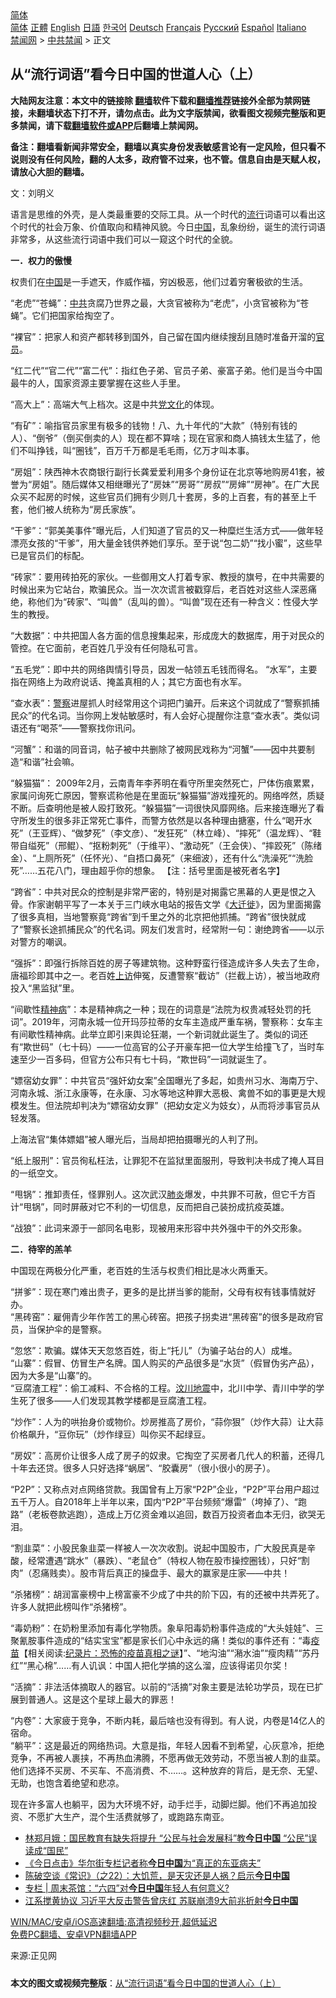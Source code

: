  <!-- 面包屑导航 --> <div class="breadcrumb"><!-- GTranslate: https://gtranslate.io/ -->  <div class="switcher notranslate">  <div class="selected">  <a href="#" onclick="return false;"> 简体</a>  </div>  <div class="option">  <a href="https://www.bannedbook.org" onclick="doGTranslate('zh-CN|zh-CN');jQuery('div.switcher div.selected a').html(jQuery(this).html());return false;" title="简体中文" class="nturl selected"> 简体</a>  <a href="https://www.bannedbook.org/zh-tw/" onclick="doGTranslate('zh-CN|zh-TW');jQuery('div.switcher div.selected a').html(jQuery(this).html());return false;" title="繁體中文" class="nturl"> 正體</a>  <a href="https://www.bannedbook.org/en/" onclick="doGTranslate('zh-CN|en');jQuery('div.switcher div.selected a').html(jQuery(this).html());return false;" title="English" class="nturl"> English</a>  <a href="https://www.bannedbook.org/ja/" onclick="doGTranslate('zh-CN|ja');jQuery('div.switcher div.selected a').html(jQuery(this).html());return false;" title="日本語" class="nturl"> 日語</a>  <a href="https://www.bannedbook.org/ko/" onclick="doGTranslate('zh-CN|ko');jQuery('div.switcher div.selected a').html(jQuery(this).html());return false;" title="한국어" class="nturl"> 한국어</a>  <a href="https://www.bannedbook.org/de/" onclick="doGTranslate('zh-CN|de');jQuery('div.switcher div.selected a').html(jQuery(this).html());return false;" title="Deutsch" class="nturl"> Deutsch</a>  <a href="https://www.bannedbook.org/fr/" onclick="doGTranslate('zh-CN|fr');jQuery('div.switcher div.selected a').html(jQuery(this).html());return false;" title="Français" class="nturl"> Français</a>  <a href="https://www.bannedbook.org/ru/" onclick="doGTranslate('zh-CN|ru');jQuery('div.switcher div.selected a').html(jQuery(this).html());return false;" title="Русский" class="nturl"> Русский</a>  <a href="https://www.bannedbook.org/es/" onclick="doGTranslate('zh-CN|es');jQuery('div.switcher div.selected a').html(jQuery(this).html());return false;" title="Español" class="nturl"> Español</a>  <a href="https://www.bannedbook.org/it/" onclick="doGTranslate('zh-CN|it');jQuery('div.switcher div.selected a').html(jQuery(this).html());return false;" title="Italiano" class="nturl"> Italiano</a>  </div>  </div>      <div class='breadcrumb-sub'><!-- Breadcrumb NavXT 6.3.0 --> <a href="https://www.bannedbook.org/" class="home">禁闻网</a> &gt; <a href="https://www.bannedbook.org/bnews/cbnews/" class="category">中共禁闻</a> &gt; 正文</div></div><h2>从“流行词语”看今日中国的世道人心（上）</h2> <p class="notice"><b>大陆网友注意：本文中的链接除 <a href="https://github.com/bannedbook/fanqiang" >翻墙</a>软件下载和<a href="https://github.com/killgcd/justmysocks/blob/master/README.md">翻墙推荐</a>链接外全部为禁网链接，未翻墙状态下打不开，请勿点击。此为文字版禁闻，欲看图文视频完整版和更多禁闻，请下载<a href="https://github.com/bannedbook/fanqiang">翻墙软件或APP</a>后翻墙上禁闻网。</p><p>备注：翻墙看新闻非常安全，翻墙以真实身份发表敏感言论有一定风险，但只看不说则没有任何风险，翻的人太多，政府管不过来，也不管。信息自由是天赋人权，请放心大胆的翻墙。</b></p>  <div class="entry"> <p></p> <p>文：刘明义</p> <p>语言是思维的外壳，是人类最重要的交际工具。从一个时代的<a href="https://www.bannedbook.org/bnews/tag/%E6%B5%81%E8%A1%8C/" class="st_tag internal_tag" rel="tag" title="标签 流行 下的日志">流行</a>词语可以看出这个时代的社会万象、价值取向和精神风貌。今日<span class='wp_keywordlink_affiliate'><a href="https://www.bannedbook.org/" title="中国" target="_blank">中国</a></span>，乱象纷纷，诞生的流行词语非常多，从这些流行词语中我们可以一窥这个时代的全貌。</p> <p><strong>一．权力的傲慢</strong></p> <p>权贵们在<a href="https://www.bannedbook.org/bnews/tag/%E4%B8%AD%E5%9B%BD/" class="st_tag internal_tag" rel="tag" title="标签 中国 下的日志">中国</a>是一手遮天，作威作福，穷凶极恶，他们过着穷奢极欲的生活。</p> <p>“老虎”“苍蝇”：<a href="https://www.bannedbook.org/bnews/tag/%e4%b8%ad%e5%85%b1/" class="st_tag internal_tag" rel="tag" title="标签 中共 下的日志">中共</a>贪腐乃世界之最，大贪官被称为“老虎”，小贪官被称为“苍蝇”。它们把国家给掏空了。</p> <p>“裸官”：把家人和资产都转移到国外，自己留在国内继续搜刮且随时准备开溜的<a href="https://www.bannedbook.org/bnews/tag/%E5%AE%98%E5%91%98/" class="st_tag internal_tag" rel="tag" title="标签 官员 下的日志">官员</a>。</p> <p>“红二代”“官二代”“富二代”：指红色子弟、官员子弟、豪富子弟。他们是当今中国最牛的人，国家资源主要掌握在这些人手里。</p> <p>“高大上”：高端大气上档次。这是中共<span class='wp_keywordlink'><a href="https://www.bannedbook.org/forum2/topic3.html" title="《解体党文化》" target="_blank">党文化</a></span>的体现。</p> <p>“有矿”：喻指官员家里有极多的钱物！八、九十年代的“大款”（特别有钱的人）、“倒爷”（倒买倒卖的人）现在都不算啥；现在官家和商人搞钱太生猛了，他们不叫挣钱，叫“圈钱”，百万千万都是毛毛雨，亿万才叫本事。</p>  <p>“房姐”：陕西神木农商银行副行长龚爱爱利用多个身份证在北京等地购房41套，被誉为“房姐”。随后媒体又相继曝光了“房妹”“房哥”“房叔”“房婶”“房神”。在广大民众买不起房的时候，这些官员们拥有少则几十套房，多的上百套，有的甚至上千套，他们被人统称为“房氏家族”。</p> <p>“干爹”：“郭美美事件”曝光后，人们知道了官员的又一种糜烂生活方式——做年轻漂亮女孩的“干爹”，用大量金钱供养她们享乐。至于说“包二奶”“找小蜜”，这些早已是官员们的标配。</p> <p>“砖家”：要用砖拍死的家伙。一些御用文人打着专家、教授的旗号，在中共需要的时候出来为它站台，欺骗民众。当一次次谎言被戳穿后，老百姓对这些人深恶痛绝，称他们为“砖家”、“叫兽”（乱叫的兽）。“叫兽”现在还有一种含义：性侵大学生的教授。</p> <p>“大数据”：中共把国人各方面的信息搜集起来，形成庞大的数据库，用于对民众的管控。在它面前，老百姓几乎没有任何隐私可言。</p> <p>“五毛党”：即中共的网络舆情引导员，因发一帖领五毛钱而得名。 “水军”，主要指在网络上为政府说话、掩盖真相的人；其它方面也有水军。</p> <p>“查水表”：<a href="https://www.bannedbook.org/bnews/tag/%e8%ad%a6%e5%af%9f/" class="st_tag internal_tag" rel="tag" title="标签 警察 下的日志">警察</a>进屋抓人时经常用这个词把门骗开。后来这个词就成了“警察抓捕民众”的代名词。当你网上发帖敏感时，有人会好心提醒你注意“查水表”。类似词语还有“喝茶”——警察找你讯问。</p> <p>“河蟹”：和谐的同音词，帖子被中共删除了被网民戏称为“河蟹”——因中共要制造“和谐”社会嘛。</p> <p>“躲猫猫”： 2009年2月，云南青年李荞明在看守所里突然死亡，尸体伤痕累累，家属问询死亡原因，警察谎称他是在里面玩“躲猫猫”游戏撞死的。网络哗然，质疑不断。后查明他是被人殴打致死。“躲猫猫”一词很快风靡网络。后来接连曝光了看守所发生的很多非正常死亡事件，而警方依然是以各种理由搪塞，什么“喝开水死”（王亚辉）、“做梦死”（李文彦）、“发狂死”（林立峰）、“摔死”（温龙辉）、“鞋带自缢死”（邢鲲）、“抠粉刺死”（于维平）、“激动死”（王会侠）、“摔跤死”（陈绪金）、“上厕所死”（任怀光）、“自捂口鼻死”（来细波），还有什么“洗澡死”“洗脸死”……五花八门，理由超乎你的想象。 【注：括号里面是被死者名字】</p> <p>“跨省”：中共对民众的控制是非常严密的，特别是对揭露它黑幕的人更是恨之入骨。作家谢朝平写了一本关于三门峡水电站的报告文学《<span class='wp_keywordlink'><a href="https://www.bannedbook.org/forum2/topic82.html" title="谢朝平：《大迁徙》 chm电子书 txt 手机电子书 不缺第七章" target="_blank">大迁徙</a></span>》，因为里面揭露了很多真相，当地警察竟“跨省”到千里之外的北京把他抓捕。“跨省”很快就成了“警察长途抓捕民众”的代名词。网友们发言时，经常附一句：谢绝跨省——以示对警方的嘲讽。</p> <p>“强拆”：即强行拆除百姓的房子等建筑物。这种野蛮行径造成许多人失去了生命，唐福珍即其中之一。老百姓<span class='wp_keywordlink_affiliate'><a href="https://www.bannedbook.org/bnews/weiquan/" title="上访" target="_blank">上访</a></span>伸冤，反遭警察“截访”（拦截上访），被当地政府投入“黑监狱”里。</p>  <p>“间歇性<a href="https://www.bannedbook.org/bnews/tag/%e7%b2%be%e7%a5%9e%e7%97%85/" class="st_tag internal_tag" rel="tag" title="标签 精神病 下的日志">精神病</a>”：本是精神病之一种；现在的词意是“法院为权贵减轻处罚的托词”。2019年，河南永城一位开玛莎拉蒂的女车主造成严重车祸，警察称：女车主有间歇性精神病。此举立即引来舆论狂潮，一个新词就此诞生了。类似的词还有“欺世码”（七十码）——一位高官的公子开豪车把一位大学生给撞飞了，当时车速至少一百多码，但官方公布只有七十码，“欺世码”一词就诞生了。</p> <p>“嫖宿幼女罪”：中共官员“强奸幼女案”全国曝光了多起，如贵州习水、海南万宁、河南永城、浙江永康等，在永康、习水等地这种罪大恶极、禽兽不如的事更是大规模发生。但法院却判决为“嫖宿幼女罪”（把幼女定义为妓女），从而将涉事官员从轻发落。</p> <p>上海法官“集体嫖娼”被人曝光后，当局却把拍摄曝光的人判了刑。</p> <p>“纸上服刑”：官员徇私枉法，让罪犯不在监狱里面服刑，导致判决书成了掩人耳目的一纸空文。</p> <p>“甩锅”：推卸责任，怪罪别人。这次武汉<a href="https://www.bannedbook.org/bnews/tag/%e8%82%ba%e7%82%8e/" class="st_tag internal_tag" rel="tag" title="标签 肺炎 下的日志">肺炎</a>爆发，中共罪不可赦，但它千方百计“甩锅”，同时屏蔽对它不利的一切信息，反而把自己装扮成抗疫英雄。</p> <p>“战狼”：此词来源于一部同名电影，现被用来形容中共外强中干的外交形象。</p> <p><strong>二．待宰的羔羊</strong></p> <p>中国现在两极分化严重，老百姓的生活与权贵们相比是冰火两重天。</p> <p>“拼爹”：现在寒门难出贵子，更多的是比拼当爹的能耐，父母有权有钱事情就好办。<br /> “黑砖窑”：雇佣青少年作苦工的黑心砖窑。把孩子拐卖进“黑砖窑”的很多是政府官员，当保护伞的是警察。</p> <p>“忽悠”：欺骗。媒体天天忽悠百姓，街上“托儿”（为骗子站台的人）成堆。<br /> “山寨”：假冒、仿冒生产名牌。国人购买的产品很多是“水货”（假冒伪劣产品），因为大多是“山寨”的。<br /> “豆腐渣工程”：偷工减料、不合格的工程。<span class='wp_keywordlink'><a href="https://www.bannedbook.org/forum11/topic347.html" title="四川地震一些华人兴高采烈？" target="_blank">汶川地震</a></span>中，北川中学、青川中学的学生死了很多——人们发现其教学楼都是豆腐渣工程。</p>  <p>“炒作”：人为的哄抬身价或物价。炒房推高了房价，“蒜你狠”（炒作大蒜）让大蒜价格飙升，“豆你玩”（炒作绿豆）叫你买不起绿豆。</p> <p>“房奴”：高房价让很多人成了房子的奴隶。它掏空了买房者几代人的积蓄，还得几十年去还贷。很多人只好选择“蜗居”、“胶囊房”（很小很小的房子）。</p> <p>“P2P”：又称点对点网络贷款。我国曾有上万家“P2P”企业，“P2P”平台用户超过五千万人。自2018年上半年以来，国内“P2P”平台频频“爆雷”（垮掉了）、“跑路”（老板卷款逃跑），造成上万亿资金难以追回，数百万投资者血本无归，欲哭无泪。</p> <p>“割韭菜”：小股民象韭菜一样被人一次次收割。说起中国股市，广大股民真是辛酸，经常遭遇“跳水”（暴跌）、“老鼠仓”（特权人物在股市操控圈钱），只好“割肉”（忍痛贱卖）。股市背后真正的操盘手、最大的赢家是庄家——中共！</p> <p>“杀猪榜”：胡润富豪榜中上榜富豪不少成了中共的阶下囚，有的还被中共弄死了。许多人就把此榜叫作“杀猪榜”。</p> <p>“毒奶粉”：在奶粉里添加有毒化学物质。象阜阳毒奶粉事件造成的“大头娃娃”、三聚氰胺事件造成的“结实宝宝”都是家长们心中永远的痛！类似的事件还有：“毒<span class='wp_keywordlink'><a href="https://www.bannedbook.org/bnews/tculture/20160630/551027.html" title="疫苗" target="_blank">疫苗</a></span>【相关阅读:<a href='https://www.bannedbook.org/bnews/topimagenews/20180408/925060.html' target='_blank'>纪录片：恐怖的疫苗真相之谜</a>】”、“地沟油”“潲水油”“瘦肉精”“苏丹红”“黑心棉”……有人讥讽：中国人把化学搞的这么溜，应该得诺贝尔奖！</p> <p>“活摘”：非法活体摘取人的器官。以前的“活摘”对象主要是法轮功学员，现在已扩展到普通人。这是这个星球上最大的罪恶！</p> <p>“内卷”：大家疲于竞争，不断内耗，最后啥也没有得到。有人说，内卷是14亿人的宿命。<br /> “躺平”：这是最近的网络热词。大意是指，年轻人因看不到希望，心灰意冷，拒绝竞争，不再被人裹挟，不再热血沸腾，不愿再做无效劳动，不愿当被人割的韭菜。他们选择不买房、不买车、不高消费、不……。这种放弃的背后，是无奈、无望、无助，也饱含着绝望和悲凉。</p> <p>现在许多富人也躺平，因为大环境不好，动手烂手，动脚烂脚。他们不再追加投资、不愿扩大生产，混个生活费就够了，或跑路东南亚。</p> <ul class='op-related-articles' title='相关阅读'> <li><a href='https://www.bannedbook.org/bnews/comments/20210428/1535423.html' target='_blank'>林郑月娥：国民教育有缺失将提升 “公民与社会发展科”教<b>今日中国</b> “公民”误读成“国民”</a></li> <li><a href='https://www.bannedbook.org/bnews/bannedvideo/20200220/1280293.html' target='_blank'>《今日点击》华尔街专栏记者称<b>今日中国</b>为“真正的东亚病夫” </a></li> <li><a href='https://www.bannedbook.org/bnews/cbnews/20200213/1275899.html' target='_blank'>陈破空谈《常识》（之22）：大饥荒，是天灾还是人祸？启示<b>今日中国</b> </a></li> <li><a href='https://www.bannedbook.org/bnews/ssgc/20190601/1136712.html' target='_blank'>专栏 | 周末茶馆：“六四”对<b>今日中国</b>年轻人有何意义?</a></li> <li><a href='https://www.bannedbook.org/bnews/topimagenews/20190526/1133761.html' target='_blank'>江系搅黄协议 习近平大反击警告曾庆红 苏联崩溃9大前兆折射<b>今日中国</b></a></li> </ul> <p class="texttj"> <a href="https://github.com/bannedbook/fanqiang/wiki/V2ray%E6%9C%BA%E5%9C%BA" target="_blank">WIN/MAC/安卓/iOS高速翻墙:高清视频秒开,超低延迟</a><br/> <a href="https://github.com/bannedbook/fanqiang/wiki/%E7%A6%81%E9%97%BB%E7%BD%91%E5%AE%89%E5%8D%93%E7%BF%BB%E5%A2%99%E6%96%B0%E9%97%BBAPP" target="_blank">免费PC翻墙、安卓VPN翻墙APP</a></p> <p> 来源:正见网</p><a name='sharetosocial'></a>  <div style="margin-bottom:5px;padding-bottom:5px;clear:both"> <div id="archive-pix-1" class="banner-ads"> <!-- AuctionX Display platform tag START --> <div id="26318x728x90x621x_ADSLOT2" clicktrack="%%CLICK_URL_ESC%%"></div> <!-- AuctionX Display platform tag END --> </div> <div id="archive-pix-2" class="banner-ads"> <!-- AuctionX Display platform tag START --> <div id="26315x300x250x621x_ADSLOT2" clicktrack="%%CLICK_URL_ESC%%"></div> <!-- AuctionX Display platform tag END --> </div> </div>  <div id="archive-pix-1" class="banner-ads"> <!-- AuctionX Display platform tag START --> <div id="26318x728x90x621x_ADSLOT3" clicktrack="%%CLICK_URL_ESC%%"></div> <!-- AuctionX Display platform tag END --> </div> <div><b>本文的图文或视频完整版</b>：<a href='https://www.bannedbook.org/bnews/cbnews/20210722/1592033.html'>从“流行词语”看今日中国的世道人心（上）</a></div>  </div><!--END ENTRY--> 